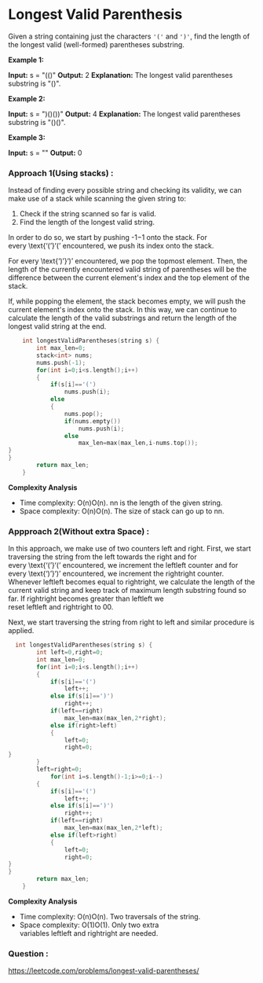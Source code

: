 # Longest Valid Parenthesis

Given a string containing just the characters `'('` and `')'`, find the length of the longest valid (well-formed) parentheses substring.

**Example 1:**

**Input:** s = "(()"
**Output:** 2
**Explanation:** The longest valid parentheses substring is "()".

**Example 2:**

**Input:** s = ")()())"
**Output:** 4
**Explanation:** The longest valid parentheses substring is "()()".

**Example 3:**

**Input:** s = ""
**Output:** 0

### Approach 1(Using stacks) :

Instead of finding every possible string and checking its validity, we can make use of a stack while scanning the given string to:

1.  Check if the string scanned so far is valid.
2.  Find the length of the longest valid string.

In order to do so, we start by pushing -1−1 onto the stack. For every \text{‘(’}‘(’ encountered, we push its index onto the stack.

For every \text{‘)’}‘)’ encountered, we pop the topmost element. Then, the length of the currently encountered valid string of parentheses will be the difference between the current element's index and the top element of the stack.

If, while popping the element, the stack becomes empty, we will push the current element's index onto the stack. In this way, we can continue to calculate the length of the valid substrings and return the length of the longest valid string at the end.

```cpp
    int longestValidParentheses(string s) {
        int max_len=0;
        stack<int> nums;
        nums.push(-1);
        for(int i=0;i<s.length();i++)
        {
            if(s[i]=='(')
                nums.push(i);
            else
            {
                nums.pop();
                if(nums.empty())
                    nums.push(i);
                else
                    max_len=max(max_len,i-nums.top());
}
}
        return max_len;
	}
```

**Complexity Analysis**

- Time complexity: O(n)O(n). nn is the length of the given string.
- Space complexity: O(n)O(n). The size of stack can go up to nn.

### Appproach 2(Without extra Space) :

In this approach, we make use of two counters left and right. First, we start traversing the string from the left towards the right and for every \text{‘(’}‘(’ encountered, we increment the leftleft counter and for every \text{‘)’}‘)’ encountered, we increment the rightright counter. Whenever leftleft becomes equal to rightright, we calculate the length of the current valid string and keep track of maximum length substring found so far. If rightright becomes greater than leftleft we reset leftleft and rightright to 00.

Next, we start traversing the string from right to left and similar procedure is applied.

```cpp
  int longestValidParentheses(string s) {
        int left=0,right=0;
        int max_len=0;
        for(int i=0;i<s.length();i++)
        {
            if(s[i]=='(')
                left++;
            else if(s[i]==')')
                right++;
            if(left==right)
                max_len=max(max_len,2*right);
            else if(right>left)
            {
                left=0;
                right=0;
}
        }
        left=right=0;
            for(int i=s.length()-1;i>=0;i--)
        {
            if(s[i]=='(')
                left++;
            else if(s[i]==')')
                right++;
            if(left==right)
                max_len=max(max_len,2*left);
            else if(left>right)
            {
                left=0;
                right=0;
}
}
        return max_len;
    }
```

**Complexity Analysis**

- Time complexity: O(n)O(n). Two traversals of the string.
- Space complexity: O(1)O(1). Only two extra variables leftleft and rightright are needed.

### Question :

https://leetcode.com/problems/longest-valid-parentheses/
